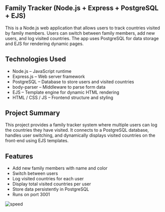 ## Family Tracker (Node.js + Express + PostgreSQL + EJS)

This is a Node.js web application that allows users to track countries visited by family members. Users can switch between family members, add new users, and log visited countries. The app uses PostgreSQL for data storage and EJS for rendering dynamic pages.

## Technologies Used
- Node.js – JavaScript runtime
- Express.js – Web server framework
- PostgreSQL – Database to store users and visited countries
- body-parser – Middleware to parse form data
- EJS – Template engine for dynamic HTML rendering
- HTML / CSS / JS – Frontend structure and styling

## Project Summary
This project provides a family tracker system where multiple users can log the countries they have visited.
It connects to a PostgreSQL database, handles user switching, and dynamically displays visited countries on the front-end using EJS templates.

## Features
- Add new family members with name and color
- Switch between users
- Log visited countries for each user
- Display total visited countries per user
- Store data persistently in PostgreSQL
- Runs on port 3001

![speed](https://github.com/user-attachments/assets/f09f48c6-af7e-4fd2-950e-ac6ee276fec3)

